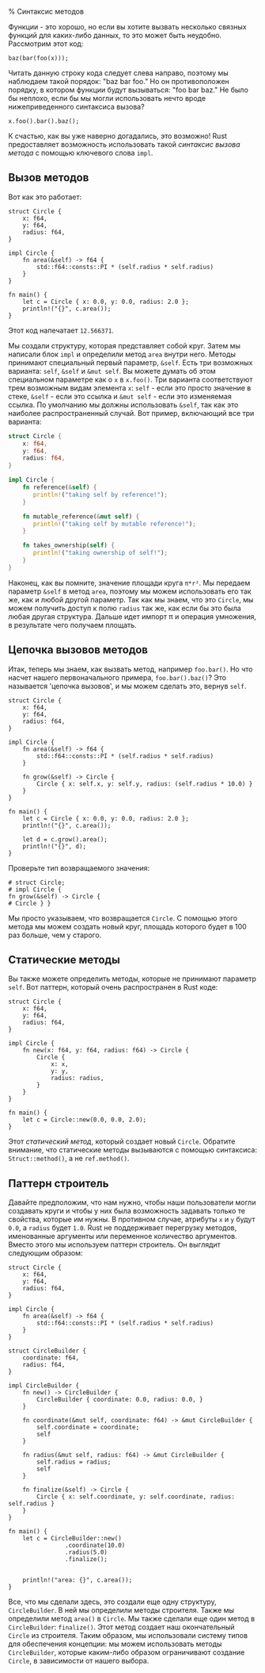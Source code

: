 % Синтаксис методов

Функции - это хорошо, но если вы хотите вызвать несколько связных функций для каких-либо данных, то это может быть неудобно. Рассмотрим этот код:

```{rust,ignore}
baz(bar(foo(x)));
```

Читать данную строку кода следует слева направо, поэтому мы наблюдаем такой порядок: "baz bar foo." Но он противоположен порядку, в котором функции будут вызываться: "foo bar baz." Не было бы неплохо, если бы мы могли использовать нечто вроде нижеприведенного синтаксиса вызова?

```{rust,ignore}
x.foo().bar().baz();
```

К счастью, как вы уже наверно догадались, это возможно! Rust предоставляет возможность использовать такой *синтаксис вызова метода* с помощью ключевого слова `impl`.

## Вызов методов

Вот как это работает:

```{rust}
struct Circle {
    x: f64,
    y: f64,
    radius: f64,
}

impl Circle {
    fn area(&self) -> f64 {
        std::f64::consts::PI * (self.radius * self.radius)
    }
}

fn main() {
    let c = Circle { x: 0.0, y: 0.0, radius: 2.0 };
    println!("{}", c.area());
}
```

Этот код напечатает `12.566371`.

Мы создали структуру, которая представляет собой круг. Затем мы написали блок `impl` и определили метод `area` внутри него. Методы принимают специальный первый параметр, `&self`. Есть три возможных варианта: `self`, `&self` и `&mut self`. Вы можете думать об этом специальном параметре как о `x` в `x.foo()`. Три варианта соответствуют трем возможным видам элемента `x`: `self` - если это просто значение в стеке, `&self` - если это ссылка и `&mut self` - если это изменяемая ссылка. По умолчанию мы должны использовать `&self`, так как это наиболее распространенный случай. Вот пример, включающий все три варианта:

```rust
struct Circle {
    x: f64,
    y: f64,
    radius: f64,
}

impl Circle {
    fn reference(&self) {
       println!("taking self by reference!");
    }

    fn mutable_reference(&mut self) {
       println!("taking self by mutable reference!");
    }

    fn takes_ownership(self) {
       println!("taking ownership of self!");
    }
}
```

Наконец, как вы помните, значение площади круга `π*r²`. Мы передаем параметр `&self` в метод `area`, поэтому мы можем использовать его так же, как и любой другой параметр. Так как мы знаем, что это `Circle`, мы можем получить доступ к полю `radius` так же, как если бы это была любая другая структура. Дальше идет импорт π и операция умножения, в результате чего получаем площать.

## Цепочка вызовов методов

Итак, теперь мы знаем, как вызвать метод, например `foo.bar()`. Но что насчет нашего первоначального примера, `foo.bar().baz()`? Это называется 'цепочка вызовов', и мы можем сделать это, вернув `self`.

```
struct Circle {
    x: f64,
    y: f64,
    radius: f64,
}

impl Circle {
    fn area(&self) -> f64 {
        std::f64::consts::PI * (self.radius * self.radius)
    }

    fn grow(&self) -> Circle {
        Circle { x: self.x, y: self.y, radius: (self.radius * 10.0) }
    }
}

fn main() {
    let c = Circle { x: 0.0, y: 0.0, radius: 2.0 };
    println!("{}", c.area());

    let d = c.grow().area();
    println!("{}", d);
}
```

Проверьте тип возвращаемого значения:

```
# struct Circle;
# impl Circle {
fn grow(&self) -> Circle {
# Circle } }
```

Мы просто указываем, что возвращается `Circle`. С помощью этого метода мы можем создать новый круг, площадь которого будет в 100 раз больше, чем у старого.

## Статические методы

Вы также можете определить методы, которые не принимают параметр `self`. Вот паттерн, который очень распространен в Rust коде:

```
struct Circle {
    x: f64,
    y: f64,
    radius: f64,
}

impl Circle {
    fn new(x: f64, y: f64, radius: f64) -> Circle {
        Circle {
            x: x,
            y: y,
            radius: radius,
        }
    }
}

fn main() {
    let c = Circle::new(0.0, 0.0, 2.0);
}
```

Этот *статический метод*, который создает новый `Circle`. Обратите внимание, что статические методы вызываются с помощью синтаксиса: `Struct::method()`, а не `ref.method()`.

## Паттерн строитель

Давайте предположим, что нам нужно, чтобы наши пользователи могли создавать круги и чтобы у них была возможность задавать только те свойства, которые им нужны. В противном случае, атрибуты `x` и `y` будут `0.0`, а `radius` будет `1.0`. Rust не поддерживает перегрузку методов, именованные аргументы или переменное количество аргументов. Вместо этого мы используем паттерн строитель. Он выглядит следующим образом:

```
struct Circle {
    x: f64,
    y: f64,
    radius: f64,
}

impl Circle {
    fn area(&self) -> f64 {
        std::f64::consts::PI * (self.radius * self.radius)
    }
}

struct CircleBuilder {
    coordinate: f64,
    radius: f64,
}

impl CircleBuilder {
    fn new() -> CircleBuilder {
        CircleBuilder { coordinate: 0.0, radius: 0.0, }
    }

    fn coordinate(&mut self, coordinate: f64) -> &mut CircleBuilder {
        self.coordinate = coordinate;
        self
    }

    fn radius(&mut self, radius: f64) -> &mut CircleBuilder {
        self.radius = radius;
        self
    }

    fn finalize(&self) -> Circle {
        Circle { x: self.coordinate, y: self.coordinate, radius: self.radius }
    }
}

fn main() {
    let c = CircleBuilder::new()
                .coordinate(10.0)
                .radius(5.0)
                .finalize();


    println!("area: {}", c.area());
}
```

Все, что мы сделали здесь, это создали еще одну структуру, `CircleBuilder`. В ней мы определили методы строителя. Также мы определили метод `area()` в `Circle`. Мы также сделали еще один метод в `CircleBuilder`: `finalize()`. Этот метод создает наш окончательный `Circle` из строителя. Таким образом, мы использовали систему типов для обеспечения концепции: мы можем использовать методы `CircleBuilder`, которые каким-либо образом ограничивают создание `Circle`, в зависимости от нашего выбора.
